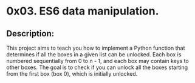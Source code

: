 # 0x03. ES6 data manipulation.  

## Description:

This project aims to teach you how to implement a Python function that determines if all the boxes in a given list can be unlocked. 
Each box is numbered sequentially from 0 to n - 1, and each box may contain keys to other boxes. 
The goal is to check if you can unlock all the boxes starting from the first box (box 0), which is initially unlocked.

